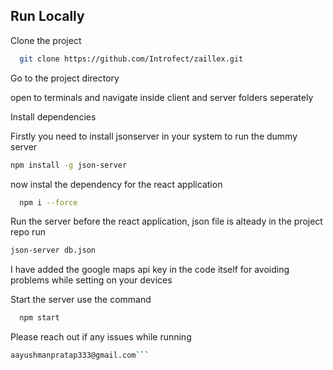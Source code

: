 
## Run Locally

Clone the project

```bash
  git clone https://github.com/Introfect/zaillex.git
```

Go to the project directory

open to terminals and navigate inside client and server folders seperately 


Install dependencies

Firstly you need to install jsonserver in your system to run the dummy server

```bash
npm install -g json-server
```

now instal the dependency for the react application
```bash
  npm i --force
```
Run the server before the react application, json file is alteady in the project repo run 

```bash
json-server db.json
```

I have added the google maps api key in the code itself for avoiding problems while setting on your devices

Start the server use the command

```bash
  npm start
```

Please reach out if any issues while running 
```bash
aayushmanpratap333@gmail.com```

